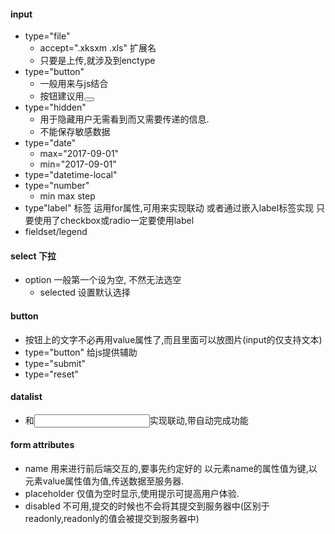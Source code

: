 #### input
- type="file" 
  - accept=".xksxm .xls" 扩展名
  - 只要是上传,就涉及到enctype
- type="button"
  - 一般用来与js结合
  - 按钮建议用<button>
- type="hidden"
  - 用于隐藏用户无需看到而又需要传递的信息.
  - 不能保存敏感数据
- type="date"
  - max="2017-09-01"
  - min="2017-09-01"
- type="datetime-local"
- type="number"
  - min max step
- type"label" 标签
  运用for属性,可用来实现联动
  或者通过嵌入label标签实现
  只要使用了checkbox或radio一定要使用label
- fieldset/legend
#### select 下拉
- option 一般第一个设为空, 不然无法选空
  - selected 设置默认选择
#### button
- 按钮上的文字不必再用value属性了,而且里面可以放图片(input的仅支持文本)
- type="button" 给js提供辅助
- type="submit"
- type="reset"
#### datalist
- 和<input list="">实现联动,带自动完成功能
  <datalist id="">
    <option>a</option>
  </datalist>  
#### form attributes
- name 用来进行前后端交互的,要事先约定好的
  以元素name的属性值为键,以元素value属性值为值,传送数据至服务器.
- placeholder 仅值为空时显示,使用提示可提高用户体验.
- disabled 不可用,提交的时候也不会将其提交到服务器中(区别于readonly,readonly的值会被提交到服务器中)
